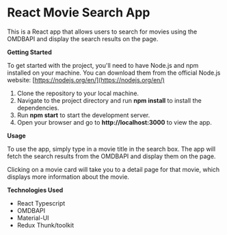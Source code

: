 # **React Movie Search App**

This is a React app that allows users to search for movies using the OMDBAPI and display the search results on the page.

**Getting Started**

To get started with the project, you'll need to have Node.js and npm installed on your machine. You can download them from the official Node.js website: [https://nodejs.org/en/](https://nodejs.org/en/)

1. Clone the repository to your local machine.
2. Navigate to the project directory and run **npm install** to install the dependencies.
3. Run **npm start** to start the development server.
4. Open your browser and go to **http://localhost:3000** to view the app.

**Usage**

To use the app, simply type in a movie title in the search box. The app will fetch the search results from the OMDBAPI and display them on the page.

Clicking on a movie card will take you to a detail page for that movie, which displays more information about the movie.

**Technologies Used**

- React Typescript
- OMDBAPI
- Material-UI
- Redux Thunk/toolkit



